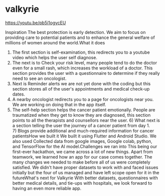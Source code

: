 # valkyrie
https://youtu.be/pb5i1ogycEU


Inspiration
The best protection is early detection. We aim to focus on providing care to potential patients and to enhance the general welfare of millions of women around the world.What it does
1) The first section is self-examination, this redirects you to a youtube video which helps the user self diagnose.
2) The next is to Check your risk level, many people tend to do the doctor even for a small rash, which increases the workload of a doctor. This section provides the user with a questionnaire to determine if they really need to see an oncologist.
3) Next is Reminder alerts we are not yet done with the coding but this section stores all of the user's appointments and medical check-up dates.
4) A nearby oncologist redirects you to a page for oncologists near you. We are working on doing that in the app itself.
5) The self-help section helps the cancer patient emotionally. People are traumatized when they get to know they are diagnosed, this section points to all the therapists and counsellors near the user.
6) What next is a section telling the user the journey of a cancer patient from day 1.
7) Blogs provide additional and much-required information for cancer patientsHow we built it
We built it using Flutter and Android Studio. We also used Collected data from google images, Google colab, python, and TensorFlow for the AI model.Challenges we ran into
This being our first-ever hackathon, we came across a lot of new things. Apart from teamwork, we learned how an app for our case comes together. The many changes we needed to make before all of us were completely satisfied. We didn't have proper datasets to work with and faced issues initially but the four of us managed and have left scope open for it in the futureWhat's next for Valkyrie
With better datasets, questionnaires with better medical details, and tie-ups with hospitals, we look forward to having an even more reliable app.
